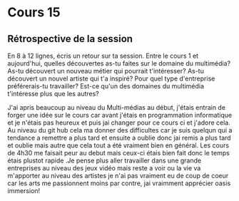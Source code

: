# Cours 15
## Rétrospective de la session

En 8 à 12 lignes, écris un retour sur ta session. Entre le cours 1 et aujourd'hui, quelles découvertes as-tu faites sur le domaine du multimédia? As-tu découvert un nouveau métier qui pourrait t'intéresser? As-tu découvert un nouvel artiste qui t'a inspiré? Pour quel type d'entreprise préférerais-tu travailler? Est-ce qu'un des domaines du multimédia t'intéresse plus que les autres? 

J'ai apris beaucoup au niveau du Multi-médias au début, j'étais entrain de forger une idée sur le cours car avant j'étais en programmation informatique et je n'étais pas heureux et puis jai changer pour ce cours ci et j'adore cela. Au niveau du git hub cela ma donner des difficultes car je suis quelqun qui a tendance a remettre a plus tard et ensuite a oublie donc jai remis a plus tard et oublie mais autre que cela tout a été vraiment bien en général. Les cours de 4h30 me faisait peur au debut mais ceux-ci étais bien fait donc le temps étais plustot rapide .Je pense plus aller travailler dans une grande entreprises au niveau des jeux vidéo mais reste a voir ou la vie va m'apporter au niveau des artistes je n'ai pas vraiment eu de coup de coeur car les arts me passionnent moins par contre, jai vraimment apprécier oasis immersion!

